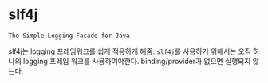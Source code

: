 # slf4j
`The Simple Logging Facade for Java`  

slf4j는 logging 프레임워크를 쉽게 적용하게 해줌.
`slf4j`를 사용하기 위해서는 오직 하나의 logging 프레임 워크를 사용하여야한다. binding/provider가 없으면 실행되지 않는다.